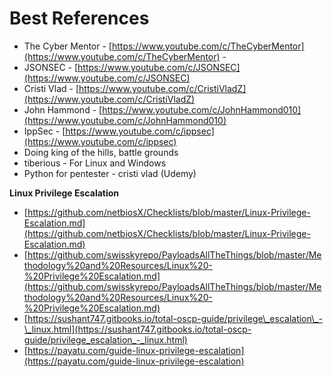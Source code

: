 # Best References



* The Cyber Mentor - [https://www.youtube.com/c/TheCyberMentor](https://www.youtube.com/c/TheCyberMentor) - 
* JSONSEC - [https://www.youtube.com/c/JSONSEC](https://www.youtube.com/c/JSONSEC) 
* Cristi Vlad - [https://www.youtube.com/c/CristiVladZ](https://www.youtube.com/c/CristiVladZ) 
* John Hammond - [https://www.youtube.com/c/JohnHammond010](https://www.youtube.com/c/JohnHammond010) 
* IppSec - [https://www.youtube.com/c/ippsec](https://www.youtube.com/c/ippsec)
* Doing king of the hills, battle grounds
* tiberious - For Linux and Windows 
* Python for pentester - cristi vlad \(Udemy\)





**Linux Privilege Escalation**

* [https://github.com/netbiosX/Checklists/blob/master/Linux-Privilege-Escalation.md](https://github.com/netbiosX/Checklists/blob/master/Linux-Privilege-Escalation.md)
* [https://github.com/swisskyrepo/PayloadsAllTheThings/blob/master/Methodology%20and%20Resources/Linux%20-%20Privilege%20Escalation.md](https://github.com/swisskyrepo/PayloadsAllTheThings/blob/master/Methodology%20and%20Resources/Linux%20-%20Privilege%20Escalation.md)
* [https://sushant747.gitbooks.io/total-oscp-guide/privilege\_escalation\_-\_linux.html](https://sushant747.gitbooks.io/total-oscp-guide/privilege_escalation_-_linux.html)
* [https://payatu.com/guide-linux-privilege-escalation](https://payatu.com/guide-linux-privilege-escalation)



